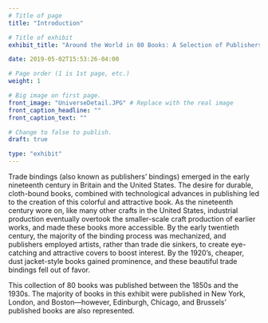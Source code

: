 ```yaml
---
# Title of page
title: "Introduction"

# Title of exhibit
exhibit_title: "Around the World in 80 Books: A Selection of Publishers Trade Bindings"

date: 2019-05-02T15:53:26-04:00

# Page order (1 is 1st page, etc.)
weight: 1 

# Big image on first page.
front_image: "UniverseDetail.JPG" # Replace with the real image
front_caption_headline: ""
front_caption_text: ""

# Change to false to publish.
draft: true

type: "exhibit"
---
```


Trade bindings (also known as publishers’ bindings) emerged in the early nineteenth century in Britain and the United States. The desire for durable, cloth-bound books, combined with technological advances in publishing led to the creation of this colorful and attractive book. As the nineteenth century wore on, like many other crafts in the United States, industrial production eventually overtook the smaller-scale craft production of earlier works, and made these books more accessible. By the early twentieth century, the majority of the binding process was mechanized, and publishers employed artists, rather than trade die sinkers, to create eye-catching and attractive covers to boost interest. By the 1920’s, cheaper, dust jacket-style books gained prominence, and these beautiful trade bindings fell out of favor. 

This collection of 80 books was published between the 1850s and the 1930s. The majority of books in this exhibit were published in New York, London, and Boston—however, Edinburgh, Chicago, and Brussels’ published books are also represented.